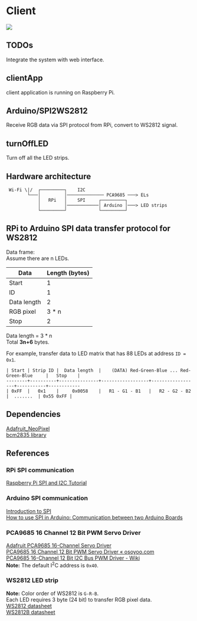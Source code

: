 # Client

<img src="https://img.shields.io/badge/platform-linux-lightgrey.svg">

## TODOs

Integrate the system with web interface.

## clientApp

client application is running on Raspberry Pi.

## Arduino/SPI2WS2812

Receive RGB data via SPI protocol from RPi, convert to WS2812 signal.

## turnOffLED

Turn off all the LED strips.

## Hardware architecture

```
 Wi-Fi \|/  ┌─────────┐    I2C
        └───│         │────────────── PCA9685 ───> ELs
            │   RPi   │    SPI     ┌─────────┐
            │         │────────────│ Arduino │───> LED strips
            └─────────┘            └─────────┘
```

## RPi to Arduino SPI data transfer protocol for WS2812

Data frame:  
Assume there are n LEDs.

| Data        | Length (bytes) |
| ----------- | -------------- |
| Start       | 1              |
| ID          | 1              |
| Data length | 2              |
| RGB pixel   | 3 \* n         |
| Stop        | 2              |

Data length = 3 \* n  
Total **3n+6** bytes.

For example, transfer data to LED matrix that has 88 LEDs at address `ID = 0x1`.

```
| Start | Strip ID |  Data length  |    (DATA) Red-Green-Blue ... Red-Green-Blue     |   Stop    |
--------+----------+---------------+------------------+------------------+-----------+------------
| 0xFF  |   0x1    |     0x0058    |   R1 - G1 - B1   |   R2 - G2 - B2   |  .......  | 0x55 0xFF |
```

## Dependencies

[Adafruit_NeoPixel](https://github.com/adafruit/Adafruit_NeoPixel)  
[bcm2835 library](https://www.airspayce.com/mikem/bcm2835/index.html)

## References

### RPi SPI communication

[Raspberry Pi SPI and I2C Tutorial](https://learn.sparkfun.com/tutorials/raspberry-pi-spi-and-i2c-tutorial/all)

### Arduino SPI communication

[Introduction to SPI](https://arduino.stackexchange.com/questions/16348/how-do-you-use-spi-on-an-arduino)  
[How to use SPI in Arduino: Communication between two Arduino Boards](https://circuitdigest.com/microcontroller-projects/arduino-spi-communication-tutorial)

### PCA9685 16 Channel 12 Bit PWM Servo Driver

[Adafruit PCA9685 16-Channel Servo Driver](https://cdn-learn.adafruit.com/downloads/pdf/16-channel-pwm-servo-driver.pdf)  
[PCA9685 16 Channel 12 Bit PWM Servo Driver « osoyoo.com](https://osoyoo.com/2017/07/18/pca9685-16-channel-12-bit-pwm-servo-driver/)  
[PCA9685 16-Channel 12 Bit I2C Bus PWM Driver - Wiki](http://wiki.sunfounder.cc/index.php?title=PCA9685_16-Channel_12_Bit_I2C_Bus_PWM_Driver#Cascading_multiple_driver_modules)  
**Note:** The default I<sup>2</sup>C address is `0x40`.

### WS2812 LED strip

**Note:** Color order of WS2812 is `G-R-B`.  
Each LED requires 3 byte (24 bit) to transfer RGB pixel data.  
[WS2812 datasheet](https://cdn-shop.adafruit.com/datasheets/WS2812.pdf)  
[WS2812B datasheet](https://cdn-shop.adafruit.com/datasheets/WS2812B.pdf)
